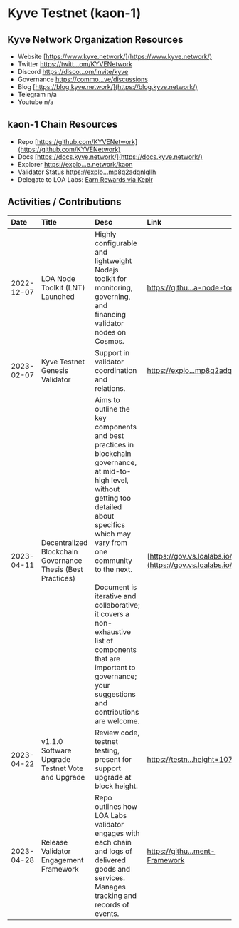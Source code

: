 # Kyve Testnet (kaon-1)

 

## Kyve Network Organization Resources

* Website [https://www.kyve.network/](https://www.kyve.network/)
* Twitter [https://twitt...om/KYVENetwork](https://twitter.com/KYVENetwork)
* Discord [https://disco...om/invite/kyve](https://discord.com/invite/kyve)
* Governance [https://commo...ve/discussions](https://commonwealth.im/kyve/discussions)
* Blog [https://blog.kyve.network/](https://blog.kyve.network/)
* Telegram n/a
* Youtube n/a

## kaon-1 Chain Resources

* Repo [https://github.com/KYVENetwork](https://github.com/KYVENetwork)
* Docs [https://docs.kyve.network/](https://docs.kyve.network/)
* Explorer [https://explo...e.network/kaon](https://explorer.kaon.kyve.network/kaon)
* Validator Status [https://explo...mp8q2adqnlqllh](https://explorer.kaon.kyve.network/kaon/staking/kyvevaloper1rxmrssz26vxgem43vpqepg4nmp8q2adqnlqllh)
* Delegate to LOA Labs: [Earn Rewards via Keplr](https://explorer.kaon.kyve.network/kaon/staking/kyvevaloper1rxmrssz26vxgem43vpqepg4nmp8q2adqnlqllh)

## Activities / Contributions
| Date | Title | Desc | Link | Type |
| :----------- | :------------ | :-------------------------------- | :---- | :---- |
| 2022-12-07 | LOA Node Toolkit (LNT) Launched | Highly configurable and lightweight Nodejs toolkit for monitoring, governing, and financing validator nodes on Cosmos. | [https://githu...a-node-toolkit](https://github.com/LOA-Labs/loa-node-toolkit) | PG-12, IN-5, PG-14 |
| 2023-02-07 | Kyve Testnet Genesis Validator | Support in validator coordination and relations.  | [https://explo...mp8q2adqnlqllh](https://explorer.kaon.kyve.network/kaon/staking/kyvevaloper1rxmrssz26vxgem43vpqepg4nmp8q2adqnlqllh) | IN-1 |
| 2023-04-11 | Decentralized Blockchain Governance Thesis (Best Practices) | Aims to outline the key components and best practices in blockchain governance, at mid-to-high level, without getting too detailed about specifics which may vary from one community to the next.<br><br>Document is iterative and collaborative; it covers a non-exhaustive list of components that are important to governance; your suggestions and contributions are welcome. | [https://gov.vs.loalabs.io/](https://gov.vs.loalabs.io/) | G-9, G-6, PG-12 |
| 2023-04-22 | v1.1.0 Software Upgrade Testnet Vote and Upgrade | Review code, testnet testing, present for support upgrade at block height.  | [https://testn...height=1071731](https://testnet.mintscan.io/kyve-testnet/txs/6C6E55A989ED2E23D7AB23E8527A244709C083E46F5CBF709A4F8C0A79F9B6C7?height=1071731) | IN-1, G-7 |
| 2023-04-28 | Release Validator Engagement Framework | Repo outlines how LOA Labs validator engages with each chain and logs of delivered goods and services. Manages tracking and records of events.  | [https://githu...ment-Framework](https://github.com/LOA-Labs/Validator-Engagement-Framework) | PG-12 |